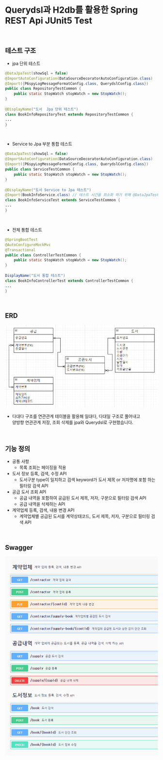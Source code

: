 # Querydsl과 H2db를 활용한 Spring REST Api JUnit5 Test
<br/>

## 테스트 구조
* jpa 단위 테스트
```java
@DataJpaTest(showSql = false)
@ImportAutoConfiguration(DataSourceDecoratorAutoConfiguration.class)
@Import({P6spyLogMessageFormatConfig.class, QuerydslConfig.class})
public class RepositoryTestCommon {
	public static StopWatch stopWatch = new StopWatch();
}

@DisplayName("도서  Jpa 단위 테스트")
class BookInfoRepositoryTest extends RepositoryTestCommon {
...
}
```  
<br/>

* Service to Jpa 부분 통합 테스트
```java
@DataJpaTest(showSql = false)
@ImportAutoConfiguration(DataSourceDecoratorAutoConfiguration.class)
@Import({P6spyLogMessageFormatConfig.class, QuerydslConfig.class})
public class ServiceTestCommon {
	public static StopWatch stopWatch = new StopWatch();
}

@DisplayName("도서 Service to Jpa 테스트")
@Import(BookInfoService.class) // 테스트 시간을 최소화 하기 위해 @DataJpaTest로 의존하는 repo를 생성하고 테스트할 Service만 생성.
class BookInfoServiceTest extends ServiceTestCommon {
...
}
```
<br/>

* 전체 통합 테스트
```java
@SpringBootTest
@AutoConfigureMockMvc
@Transactional
public class ControllerTestCommon {
	public static StopWatch stopWatch = new StopWatch();
}

DisplayName("도서 통합 테스트")
class BookInfoControllerTest extends ControllerTestCommon {
...
}
```
<br/>

## ERD
<img src="./src/main/resources/static/readme-img/bookstore-erd.png" width="700" alt="bookstore-erd"></img>  

* 다대다 구조를 연관관계 테이블을 활용해 일대다, 다대일 구조로 풀어내고  
양방향 연관관계 저장, 조회 삭제를 jpa와 Querydsl로 구현했습니다.
<br/>

## 기능 정의
* 공통 사항 
  * 목록 조회는 페이징을 적용
* 도서 정보 등록, 검색, 수정 API
  * 도서구분 type이 일치하고 검색 keyword가 도서 제목 or 저자명에 포함 하는 필터링 검색 API
* 공급 도서 조회 API  
  * 공급 내역을 포함하여 공급된 도서 제목, 저자, 구분으로 필터링 검색 API
  * 공급 내역을 삭제하는 API
* 계약업체 등록, 검색, 내용 변경 API  
  * 계약업체별 공급된 도서를 계약상태코드, 도서 제목, 저자, 구분으로 필터링 검색 API
<br/>

## Swagger
<img src="./src/main/resources/static/readme-img/bookstore-swagger.png" alt="bookstore-swagger"></img>
